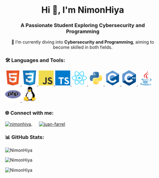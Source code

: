 <h1 align="center">Hi 👋, I'm NimonHiya</h1>
<h3 align="center">A Passionate Student Exploring Cybersecurity and Programming</h3>

<p align="center">
    🌱 I’m currently diving into <strong>Cybersecurity and Programming</strong>, aiming to become skilled in both fields.
</p>

<h3 align="left">🛠️ Languages and Tools:</h3>
<p align="left">
    <!-- Web Development Languages -->
    <a href="https://developer.mozilla.org/en-US/docs/Web/HTML" target="_blank" rel="noreferrer">
        <img src="https://raw.githubusercontent.com/devicons/devicon/master/icons/html5/html5-original.svg" alt="HTML" width="50" height="50"/>
    </a>
    <a href="https://developer.mozilla.org/en-US/docs/Web/CSS" target="_blank" rel="noreferrer">
        <img src="https://raw.githubusercontent.com/devicons/devicon/master/icons/css3/css3-original.svg" alt="CSS" width="50" height="50"/>
    </a>
    <a href="https://developer.mozilla.org/en-US/docs/Web/JavaScript" target="_blank" rel="noreferrer">
        <img src="https://raw.githubusercontent.com/devicons/devicon/master/icons/javascript/javascript-original.svg" alt="JavaScript" width="50" height="50"/>
    </a>
    <a href="https://www.typescriptlang.org/" target="_blank" rel="noreferrer">
        <img src="https://raw.githubusercontent.com/devicons/devicon/master/icons/typescript/typescript-original.svg" alt="TypeScript" width="50" height="50"/>
    </a>
    <a href="https://react.dev/" target="_blank" rel="noreferrer">
        <img src="https://raw.githubusercontent.com/devicons/devicon/master/icons/react/react-original.svg" alt="React" width="50" height="50"/>
    </a>
    <!-- Other Programming Languages -->
    <a href="https://www.python.org" target="_blank" rel="noreferrer">
        <img src="https://raw.githubusercontent.com/devicons/devicon/master/icons/python/python-original.svg" alt="Python" width="50" height="50"/>
    </a>
    <a href="https://www.cprogramming.com/" target="_blank" rel="noreferrer">
        <img src="https://raw.githubusercontent.com/devicons/devicon/master/icons/c/c-original.svg" alt="C" width="50" height="50"/>
    </a>
    <a href="https://www.w3schools.com/cpp/" target="_blank" rel="noreferrer">
        <img src="https://raw.githubusercontent.com/devicons/devicon/master/icons/cplusplus/cplusplus-original.svg" alt="C++" width="50" height="50"/>
    </a>
    <a href="https://www.java.com" target="_blank" rel="noreferrer">
        <img src="https://raw.githubusercontent.com/devicons/devicon/master/icons/java/java-original.svg" alt="Java" width="50" height="50"/>
    </a>
    <a href="https://www.php.net" target="_blank" rel="noreferrer">
        <img src="https://raw.githubusercontent.com/devicons/devicon/master/icons/php/php-original.svg" alt="PHP" width="50" height="50"/>
    </a>
    <!-- Tools -->
    <a href="https://www.linux.org/" target="_blank" rel="noreferrer">
        <img src="https://raw.githubusercontent.com/devicons/devicon/master/icons/linux/linux-original.svg" alt="Linux" width="50" height="50"/>
    </a>
</p>

<h3 align="left">🌐 Connect with me:</h3>
<p align="left">
    <a href="https://instagram.com/nimonhiya" target="blank" style="margin-right: 10px;">
        <img align="center" src="https://raw.githubusercontent.com/rahuldkjain/github-profile-readme-generator/master/src/images/icons/Social/instagram.svg" alt="nimonhiya" height="40" width="40" />
    </a>
    &nbsp;&nbsp;
    <a href="https://www.linkedin.com/in/juan-farrel-88b66a236/" target="blank">
        <img align="center" src="https://raw.githubusercontent.com/rahuldkjain/github-profile-readme-generator/master/src/images/icons/Social/linked-in-alt.svg" alt="juan-farrel" height="40" width="40" />
    </a>
</p>

<h3 align="left">📊 GitHub Stats:</h3>
<p >
    <img align="center" src="https://github-readme-stats.vercel.app/api?username=NimonHiya&show_icons=true&locale=en" alt="NimonHiya" />
</p>
<p >
    <img align="center" src="https://github-readme-streak-stats.herokuapp.com/?user=NimonHiya&" alt="NimonHiya" />
</p>
<p >
    <img align="center" src="https://github-readme-stats.vercel.app/api/top-langs?username=NimonHiya&layout=compact&locale=en" alt="NimonHiya" />
</p>
